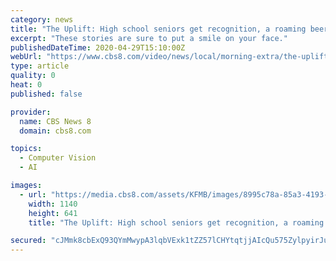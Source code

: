 ```yaml
---
category: news
title: "The Uplift: High school seniors get recognition, a roaming beer truck, paper bag dress-up, and a quarantine engagement ring"
excerpt: "These stories are sure to put a smile on your face."
publishedDateTime: 2020-04-29T15:10:00Z
webUrl: "https://www.cbs8.com/video/news/local/morning-extra/the-uplift-april-29/509-99e8a2c1-9b26-48b0-a996-ddb1eced55c6"
type: article
quality: 0
heat: 0
published: false

provider:
  name: CBS News 8
  domain: cbs8.com

topics:
  - Computer Vision
  - AI

images:
  - url: "https://media.cbs8.com/assets/KFMB/images/8995c78a-85a3-4193-89e5-7ea117a56674/8995c78a-85a3-4193-89e5-7ea117a56674_1140x641.jpg"
    width: 1140
    height: 641
    title: "The Uplift: High school seniors get recognition, a roaming beer truck, paper bag dress-up, and a quarantine engagement ring"

secured: "cJMmk8cbExQ93QYmMwypA3lqbVExk1tZZ57lCHYtqtjjAIcQu575ZylpyirJuiCko1SvpECQaPfh/+Atrdirg8/g/cq4QKK7obvMLK2SztDodJnqrNxITchiP+FZxMlXL8HcNwmTbhJQ0u8Zr/E5LBvnB2i+3y8XwuhliY5ssYI/CSZyzr5IoekSYKZXVUgJDuqXqh3MCJ3wlsXNcojMz+gM64wh073X+Rqr5OO4s9fJct2lDy72bRlTUSMlWigWINhlwvlnnOkL6yRs1BvRqN61XHA9SimkdY/afkWyL1ZIP5nT3LTbLjMM4TTQVhcQ;/Z82vG25MJVzXAPHjVzL+Q=="
---
```


